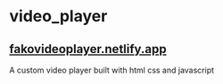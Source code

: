 # video_player
## [fakovideoplayer.netlify.app](https://fakovideoplayer.netlify.app/)

A custom video player built with html css and javascript
